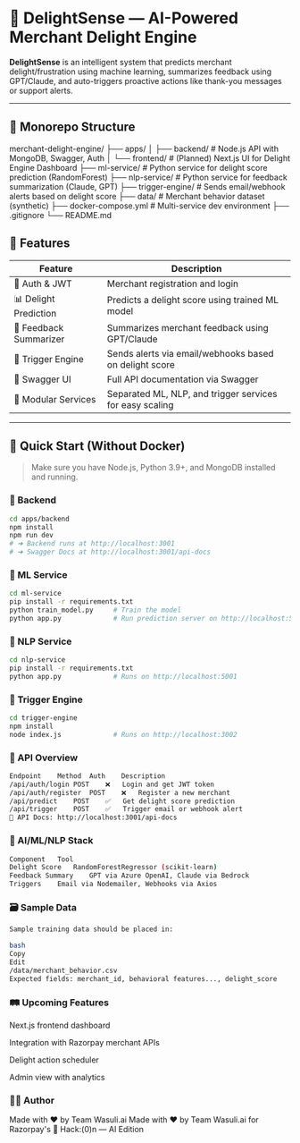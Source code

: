 # 🚀 DelightSense — AI-Powered Merchant Delight Engine

**DelightSense** is an intelligent system that predicts merchant delight/frustration using machine learning, summarizes feedback using GPT/Claude, and auto-triggers proactive actions like thank-you messages or support alerts.

---

## 📁 Monorepo Structure

merchant-delight-engine/
├── apps/
│   ├── backend/            # Node.js API with MongoDB, Swagger, Auth
│   └── frontend/           # (Planned) Next.js UI for Delight Engine Dashboard
├── ml-service/             # Python service for delight score prediction (RandomForest)
├── nlp-service/            # Python service for feedback summarization (Claude, GPT)
├── trigger-engine/         # Sends email/webhook alerts based on delight score
├── data/                   # Merchant behavior dataset (synthetic)
├── docker-compose.yml      # Multi-service dev environment
├── .gitignore
└── README.md


## 🧠 Features

| Feature               | Description                                                              |
|------------------------|--------------------------------------------------------------------------|
| 🔐 Auth & JWT          | Merchant registration and login                                          |
| 📊 Delight Prediction  | Predicts a delight score using trained ML model                          |
| 💬 Feedback Summarizer | Summarizes merchant feedback using GPT/Claude                            |
| 🎯 Trigger Engine      | Sends alerts via email/webhooks based on delight score                  |
| 📘 Swagger UI          | Full API documentation via Swagger                                       |
| 🧩 Modular Services     | Separated ML, NLP, and trigger services for easy scaling                 |

---

## 🚀 Quick Start (Without Docker)

> Make sure you have Node.js, Python 3.9+, and MongoDB installed and running.

### 🔹 Backend

```bash
cd apps/backend
npm install
npm run dev
# ➜ Backend runs at http://localhost:3001
# ➜ Swagger Docs at http://localhost:3001/api-docs
```

### 🔹 ML Service

```bash
cd ml-service
pip install -r requirements.txt
python train_model.py     # Train the model
python app.py             # Run prediction server on http://localhost:5000
```

### 🔹 NLP Service

```bash
cd nlp-service
pip install -r requirements.txt
python app.py             # Runs on http://localhost:5001
```

### 🔹 Trigger Engine
```bash
cd trigger-engine
npm install
node index.js             # Runs on http://localhost:3002
```

### 🔑 API Overview

```bash
Endpoint	Method	Auth	Description
/api/auth/login	POST	❌	Login and get JWT token
/api/auth/register	POST	❌	Register a new merchant
/api/predict	POST	✅	Get delight score prediction
/api/trigger	POST	✅	Trigger email or webhook alert
📘 API Docs: http://localhost:3001/api-docs
```

### 🧠 AI/ML/NLP Stack
```bash
Component	Tool
Delight Score	RandomForestRegressor (scikit-learn)
Feedback Summary	GPT via Azure OpenAI, Claude via Bedrock
Triggers	Email via Nodemailer, Webhooks via Axios
```

### 🗃️ Sample Data
```bash
Sample training data should be placed in:

bash
Copy
Edit
/data/merchant_behavior.csv
Expected fields: merchant_id, behavioral features..., delight_score
```

### 🛤️ Upcoming Features
 Next.js frontend dashboard

 Integration with Razorpay merchant APIs

 Delight action scheduler

 Admin view with analytics

### 👨‍💻 Author
Made with ❤️ by Team Wasuli.ai
Made with ❤️ by Team Wasuli.ai
for Razorpay's 🤖 Hack:(0)n — AI Edition
